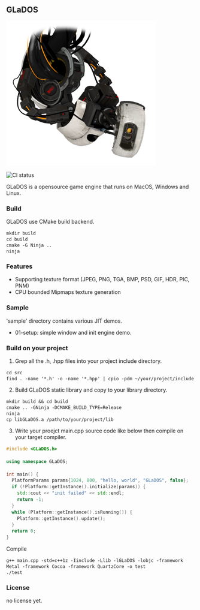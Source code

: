 ## GLaDOS

![GLaDOS](resource/400px-GLaDOS_P2.png)

![CI status](https://github.com/bodguy/GLaDOS/workflows/CMake%20Build%20project/badge.svg)

GLaDOS is a opensource game engine that runs on MacOS, Windows and Linux.

### Build

GLaDOS use CMake build backend.

```
mkdir build
cd build
cmake -G Ninja ..
ninja
```

### Features

- Supporting texture format (JPEG, PNG, TGA, BMP, PSD, GIF, HDR, PIC, PNM)
- CPU bounded Mipmaps texture generation

### Sample

'sample' directory contains various JIT demos.

- 01-setup: simple window and init engine demo.

### Build on your project

1. Grep all the .h, .hpp files into your project include directory.
```
cd src
find . -name '*.h' -o -name '*.hpp' | cpio -pdm ~/your/project/include
```

2. Build GLaDOS static library and copy to your library directory.
```
mkdir build && cd build
cmake .. -GNinja -DCMAKE_BUILD_TYPE=Release
ninja
cp libGLaDOS.a /path/to/your/project/lib
```

3. Write your proejct main.cpp source code like below then compile on your target compiler.
```c++
#include <GLaDOS.h>

using namespace GLaDOS;

int main() {
  PlatformParams params{1024, 800, "hello, world", "GLaDOS", false};
  if (!Platform::getInstance().initialize(params)) {
    std::cout << "init failed" << std::endl;
    return -1;
  }
  while (Platform::getInstance().isRunning()) {
    Platform::getInstance().update();
  }
  return 0;
}
```
Compile
```
g++ main.cpp -std=c++1z -Iinclude -Llib -lGLaDOS -lobjc -framework Metal -framework Cocoa -framework QuartzCore -o test
./test
```

### License

no license yet.

